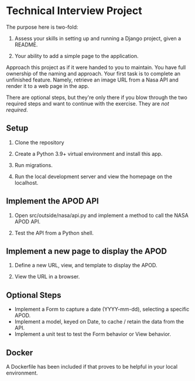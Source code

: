 # Technical Interview Project

The purpose here is two-fold:

1) Assess your skills in setting up and running a Django project, given a README.

2) Your ability to add a simple page to the application.


Approach this project as if it were handed to you to maintain.  You have full ownership of
the naming and approach.  Your first task is to complete an unfinished feature.  Namely,
retrieve an image URL from a Nasa API and render it to a web page in the app.

There are optional steps, but they're only there if you blow through the two required
steps and want to continue with the exercise.  They are *not required*.


## Setup

1) Clone the repository

2) Create a Python 3.9+ virtual environment and install this app.

3) Run migrations.

4) Run the local development server and view the homepage on the localhost.


## Implement the APOD API

1) Open src/outside/nasa/api.py and implement a method to call the NASA APOD API.

2) Test the API from a Python shell.


## Implement a new page to display the APOD

1) Define a new URL, view, and template to display the APOD.

2) View the URL in a browser.


## Optional Steps

* Implement a Form to capture a date (YYYY-mm-dd), selecting a specific APOD.
* Implement a model, keyed on Date, to cache / retain the data from the API.
* Implement a unit test to test the Form behavior or View behavior.


## Docker

A Dockerfile has been included if that proves to be helpful in your local environment.